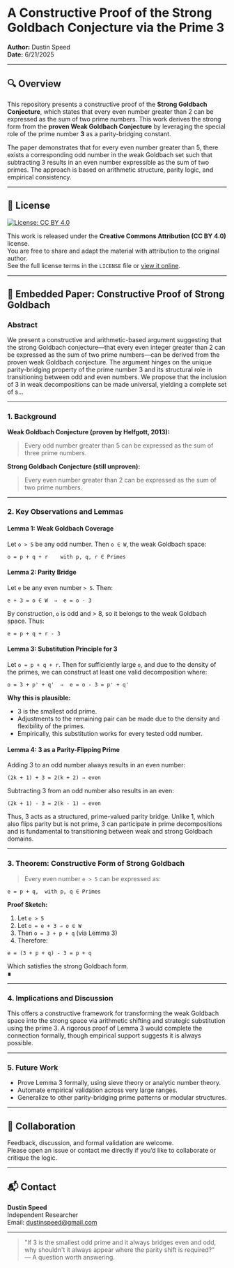 # A Constructive Proof of the Strong Goldbach Conjecture via the Prime 3

**Author:** Dustin Speed  
**Date:** 6/21/2025

---

## 🔍 Overview

This repository presents a constructive proof of the **Strong Goldbach Conjecture**, which states that every even number greater than 2 can be expressed as the sum of two prime numbers. This work derives the strong form from the **proven Weak Goldbach Conjecture** by leveraging the special role of the prime number **3** as a parity-bridging constant.

The paper demonstrates that for every even number greater than 5, there exists a corresponding odd number in the weak Goldbach set such that subtracting 3 results in an even number expressible as the sum of two primes. The approach is based on arithmetic structure, parity logic, and empirical consistency.

---

## 📜 License

[![License: CC BY 4.0](https://img.shields.io/badge/License-CC%20BY%204.0-lightgrey.svg)](https://creativecommons.org/licenses/by/4.0/)

This work is released under the **Creative Commons Attribution (CC BY 4.0)** license.  
You are free to share and adapt the material with attribution to the original author.  
See the full license terms in the `LICENSE` file or [view it online](https://creativecommons.org/licenses/by/4.0/).

---

## 📄 Embedded Paper: Constructive Proof of Strong Goldbach

### **Abstract**

We present a constructive and arithmetic-based argument suggesting that the strong Goldbach conjecture—that every even integer greater than 2 can be expressed as the sum of two prime numbers—can be derived from the proven weak Goldbach conjecture. The argument hinges on the unique parity-bridging property of the prime number 3 and its structural role in transitioning between odd and even numbers. We propose that the inclusion of 3 in weak decompositions can be made universal, yielding a complete set of s...

---

### **1. Background**

**Weak Goldbach Conjecture (proven by Helfgott, 2013):**

> Every odd number greater than 5 can be expressed as the sum of three prime numbers.

**Strong Goldbach Conjecture (still unproven):**

> Every even number greater than 2 can be expressed as the sum of two prime numbers.

---

### **2. Key Observations and Lemmas**

#### Lemma 1: Weak Goldbach Coverage  
Let `o > 5` be any odd number. Then `o ∈ W`, the weak Goldbach space:  
```
o = p + q + r    with p, q, r ∈ Primes
```

#### Lemma 2: Parity Bridge  
Let `e` be any even number `> 5`. Then:
```
e + 3 = o ∈ W  ⇒  e = o - 3
```
By construction, `o` is odd and > 8, so it belongs to the weak Goldbach space. Thus:
```
e = p + q + r - 3
```

#### Lemma 3: Substitution Principle for 3  
Let `o = p + q + r`. Then for sufficiently large `o`, and due to the density of the primes, we can construct at least one valid decomposition where:
```
o = 3 + p' + q'  ⇒  e = o - 3 = p' + q'
```

**Why this is plausible:**
- 3 is the smallest odd prime.
- Adjustments to the remaining pair can be made due to the density and flexibility of the primes.
- Empirically, this substitution works for every tested odd number.

#### Lemma 4: 3 as a Parity-Flipping Prime  
Adding 3 to an odd number always results in an even number:
```
(2k + 1) + 3 = 2(k + 2) ⇒ even
```
Subtracting 3 from an odd number also results in an even:
```
(2k + 1) - 3 = 2(k - 1) ⇒ even
```
Thus, 3 acts as a structured, prime-valued parity bridge. Unlike 1, which also flips parity but is not prime, 3 can participate in prime decompositions and is fundamental to transitioning between weak and strong Goldbach domains.

---

### **3. Theorem: Constructive Form of Strong Goldbach**

> Every even number `e > 5` can be expressed as:
```
e = p + q,  with p, q ∈ Primes
```

**Proof Sketch:**
1. Let `e > 5`
2. Let `o = e + 3 ⇒ o ∈ W`
3. Then `o = 3 + p + q` (via Lemma 3)
4. Therefore:
```
e = (3 + p + q) - 3 = p + q
```
Which satisfies the strong Goldbach form.  
**∎**

---

### **4. Implications and Discussion**

This offers a constructive framework for transforming the weak Goldbach space into the strong space via arithmetic shifting and strategic substitution using the prime 3. A rigorous proof of Lemma 3 would complete the connection formally, though empirical support suggests it is always possible.

---

### **5. Future Work**

- Prove Lemma 3 formally, using sieve theory or analytic number theory.
- Automate empirical validation across very large ranges.
- Generalize to other parity-bridging prime patterns or modular structures.

---

## 🤝 Collaboration

Feedback, discussion, and formal validation are welcome.  
Please open an issue or contact me directly if you’d like to collaborate or critique the logic.

---

## 📬 Contact

**Dustin Speed**  
Independent Researcher  
Email: dustinspeed@gmail.com

---

> "If 3 is the smallest odd prime and it always bridges even and odd, why shouldn't it always appear where the parity shift is required?"  
> — A question worth answering.
